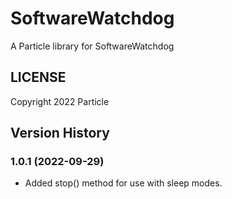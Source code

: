 # SoftwareWatchdog

A Particle library for SoftwareWatchdog

## LICENSE
Copyright 2022 Particle


## Version History

### 1.0.1 (2022-09-29)

- Added stop() method for use with sleep modes.